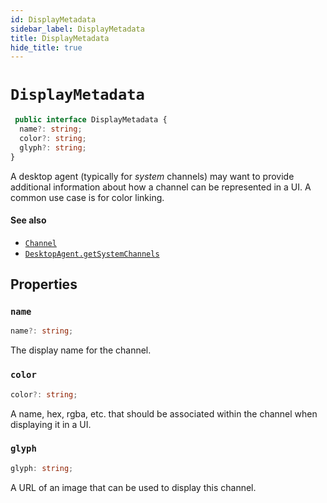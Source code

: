 ```yaml
---
id: DisplayMetadata
sidebar_label: DisplayMetadata
title: DisplayMetadata
hide_title: true
---
```

# `DisplayMetadata`

```ts
 public interface DisplayMetadata {
  name?: string;
  color?: string;
  glyph?: string;
}
```

A desktop agent (typically for _system_ channels) may want to provide additional information about how a channel can be represented in a UI. A common use case is for color linking.

#### See also

* [`Channel`](Channel)
* [`DesktopAgent.getSystemChannels`](DesktopAgent#getsystemchannels)

## Properties

### `name`

```ts
name?: string;
```

The display name for the channel.

### `color`

```ts
color?: string;
```

A name, hex, rgba, etc. that should be associated within the channel when displaying it in a UI.

### `glyph`

```ts
glyph: string;
```

A URL of an image that can be used to display this channel.